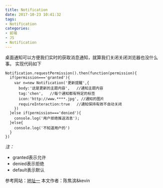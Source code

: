 ```yaml
---
title: Notification
date: 2017-10-23 10:41:32
tags: 
- Notification
categories:
- 前端
- JS
- Notification
---
```

桌面通知可以方便我们实时的获取消息通知，就算我们关闭关闭浏览器也没什么事。<!--more-->
实现代码如下
```
Notification.requestPermission().then(function(permission){
  if(permission==='granted'){
    var n=new Notification('更新提醒',{
      body:'这是更新的主题内容',   //通知主题内容
      tag:'chen',   //每个通知都有特定的标签
      icon:'http://www.****.jpg', //通知的图片
      requireInteraction:true   //通知保持有效不自动关闭
    })
  }else if(permission==='denied'){
    console.log('用户拒绝推送消息');
  }else{
    console.log('不知道用户的')
  }
})
```
*注：*
* granted表示允许
* denied表示拒绝
* default表示默认


参考网站：[地址一](https://juejin.im/post/59ed37f5f265da431e15eaac?utm_source=gold_browser_extension)
本文作者：陈焦滨&kevin
